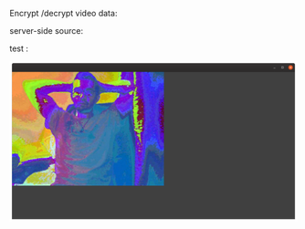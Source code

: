 Encrypt /decrypt video data:

server-side source:

test :


![Image description]( img/XorEncryptionWebCam.png )
